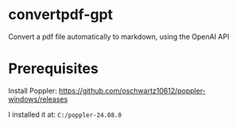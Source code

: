 # convertpdf-gpt
Convert a pdf file automatically to markdown, using the OpenAI API

# Prerequisites
Install Poppler:
https://github.com/oschwartz10612/poppler-windows/releases

I installed it at: `C:/poppler-24.08.0`
